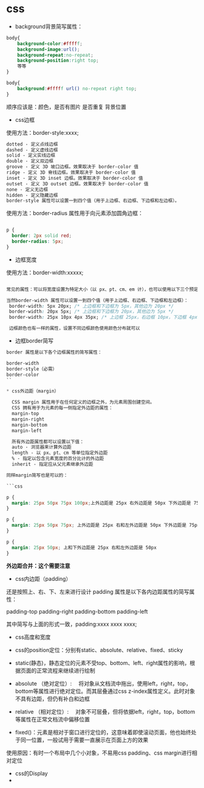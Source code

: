# css
*  background背景简写属性：

```css
body{
    background-color:#fffff;
    background-image:url();
    background-repeat:no-repeat;
    background-position:right top;
    等等
}

body{
    background:#fffff url() no-repeat right top;
}
```
   顺序应该是：颜色，是否有图片 是否重复 背景位置

*  css边框


  使用方法：border-style:xxxx;


```css
dotted - 定义点线边框
dashed - 定义虚线边框
solid - 定义实线边框
double - 定义双边框
groove - 定义 3D 坡口边框。效果取决于 border-color 值
ridge - 定义 3D 脊线边框。效果取决于 border-color 值
inset - 定义 3D inset 边框。效果取决于 border-color 值
outset - 定义 3D outset 边框。效果取决于 border-color 值
none - 定义无边框
hidden - 定义隐藏边框
border-style 属性可以设置一到四个值（用于上边框、右边框、下边框和左边框）。

```

  使用方法：border-radius 属性用于向元素添加圆角边框：

```css

p {
  border: 2px solid red;
  border-radius: 5px;
}

```

*  边框宽度 


  使用方法：border-width:xxxxx;

```css

常见的属性：可以将宽度设置为特定大小（以 px、pt、cm、em 计），也可以使用以下三个预定义值之一：thin、medium 或 thick

当然border-width 属性可以设置一到四个值（用于上边框、右边框、下边框和左边框）：
 border-width: 5px 20px; /* 上边框和下边框为 5px，其他边为 20px */
 border-width: 20px 5px; /* 上边框和下边框为 20px，其他边为 5px */
 border-width: 25px 10px 4px 35px; /* 上边框 25px，右边框 10px，下边框 4px，左边框 35px */

 边框颜色也有一样的属性，设置不同边框颜色使用颜色分布就可以

```

*  边框border简写

```css
border 属性是以下各个边框属性的简写属性：

border-width
border-style（必需）
border-color
``

* css外边距（margin）

  CSS margin 属性用于在任何定义的边框之外，为元素周围创建空间。
  CSS 拥有用于为元素的每一侧指定外边距的属性：
  margin-top
  margin-right
  margin-bottom
  margin-left

  所有外边距属性都可以设置以下值：
  auto - 浏览器来计算外边距
  length - 以 px、pt、cm 等单位指定外边距
  % - 指定以包含元素宽度的百分比计的外边距
  inherit - 指定应从父元素继承外边距

同样margin简写也是可以的：

```css

p {
  margin: 25px 50px 75px 100px;上外边距是 25px 右外边距是 50px 下外边距是 75px 左外边距是 100px
}

p {
  margin: 25px 50px 75px; 上外边距是 25px 右和左外边距是 50px 下外边距是 75px
}

p {
  margin: 25px 50px; 上和下外边距是 25px 右和左外边距是 50px
}
```
**外边距合并：这个需要注意**


* css内边距（padding）

还是按照上、右、下、左来进行设计
padding 属性是以下各内边距属性的简写属性：

padding-top
padding-right
padding-bottom
padding-left

其中简写与上面的形式一致，padding:xxxx xxxx xxxx;

* css高度和宽度



* css的position定位：分别有static、absolute、relative、fixed、sticky
* static(静态)，静态定位的元素不受top、bottom、left、right属性的影响，根据页面的正常流程来继续进行绘制
* absolute （绝对定位）: 　将对象从文档流中拖出，使用left，right，top，bottom等属性进行绝对定位。而其层叠通过css z-index属性定义。此时对象不具有边距，但仍有补白和边框
* relative （相对定位）: 　对象不可层叠，但将依据left，right，top，bottom等属性在正常文档流中偏移位置
* fixed()：元素是相对于窗口进行定位的，这意味着即使滚动页面，他也始终处于同一位置，一般试用于需要一直展示在页面上方的效果


使用原因：有时一个布局中几个小对象，不易用css padding、css margin进行相对定位


* css的Display
* 